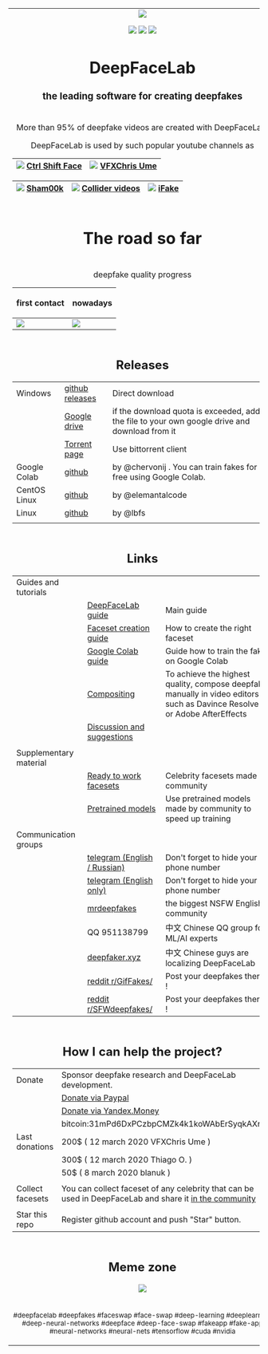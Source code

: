 ﻿<table align="center"><tr><td align="center" width="9999">
<img src="doc/DFL_welcome.jpg" align="center">

<p align="center">

![](doc/logo_cuda.png)
![](doc/logo_tensorflow.png)
![](doc/logo_python.png)
</p>
  
# DeepFaceLab  
### the leading software for creating deepfakes

</td></tr>
<tr><td align="center" width="9999">

More than 95% of deepfake videos are created with DeepFaceLab.

DeepFaceLab is used by such popular youtube channels as

|![](doc/youtube_icon.png) [Ctrl Shift Face](https://www.youtube.com/channel/UCKpH0CKltc73e4wh0_pgL3g)|![](doc/youtube_icon.png) [VFXChris Ume](https://www.youtube.com/channel/UCGf4OlX_aTt8DlrgiH3jN3g/videos)|
|---|---|

|![](doc/youtube_icon.png) [Sham00k](https://www.youtube.com/channel/UCZXbWcv7fSZFTAZV4beckyw/videos)|![](doc/youtube_icon.png) [Collider videos](https://www.youtube.com/watch?v=A91P2qtPT54&list=PLayt6616lBclvOprvrC8qKGCO-mAhPRux)|![](doc/youtube_icon.png) [iFake](https://www.youtube.com/channel/UCC0lK2Zo2BMXX-k1Ks0r7dg/videos)|
|---|---|---|
</td></tr>
<tr><td align="center" width="9999">

# The road so far

</td></tr>
<tr><td align="center" width="9999">

deepfake quality progress

|<p align="center">first contact</p>|<p align="center">nowadays</p>|
|---|---|
|![](doc/quality_first_contact.jpg)|![](doc/quality_nowadays.jpg)|
</td></tr>

<tr><td align="center" width="9999">

## Releases

||||
|---|---|---|
|Windows|[github releases](https://github.com/iperov/DeepFaceLab/releases)|Direct download|
||[Google drive](https://drive.google.com/open?id=1BCFK_L7lPNwMbEQ_kFPqPpDdFEOd_Dci)|if the download quota is exceeded, add the file to your own google drive and download from it|
||[Torrent page](https://rutracker.org/forum/viewtopic.php?t=5558863)|Use bittorrent client| 
|Google Colab|[github](https://github.com/chervonij/DFL-Colab)|by @chervonij . You can train fakes for free using Google Colab.|
|CentOS Linux|[github](https://github.com/elemantalcode/dfl)|by @elemantalcode|
|Linux|[github](https://github.com/lbfs/DeepFaceLab_Linux)|by @lbfs |
||||

</td></tr>

<tr><td align="center" width="9999">

## Links


||||
|---|---|---|
|Guides and tutorials|||
||[DeepFaceLab guide](https://mrdeepfakes.com/forums/thread-guide-deepfacelab-2-0-explained-and-tutorials-recommended)|Main guide|
||[Faceset creation guide](https://mrdeepfakes.com/forums/thread-guide-celebrity-faceset-dataset-creation-how-to-create-celebrity-facesets)|How to create the right faceset |
||[Google Colab guide](https://mrdeepfakes.com/forums/thread-guide-deepfacelab-google-colab-tutorial)|Guide how to train the fake on Google Colab|
||[Compositing](https://mrdeepfakes.com/forums/thread-deepfacelab-2-0-compositing-in-davinci-resolve-vegas-pro-and-after-effects)|To achieve the highest quality, compose deepfake manually in video editors such as Davince Resolve or Adobe AfterEffects|
||[Discussion and suggestions](https://mrdeepfakes.com/forums/thread-deepfacelab-2-0-discussion-tips-suggestions)||
||||
|Supplementary material|||
||[Ready to work facesets](https://mrdeepfakes.com/forums/forum-celebrity-facesets)|Celebrity facesets made by community|
||[Pretrained models](https://mrdeepfakes.com/forums/forum-celebrity-facesets)|Use pretrained models made by community to speed up training|
||||
|Communication groups|||
||[telegram (English / Russian)](https://t.me/DeepFaceLab_official)|Don't forget to hide your phone number|
||[telegram (English only)](https://t.me/DeepFaceLab_official_en)|Don't forget to hide your phone number|
||[mrdeepfakes](https://mrdeepfakes.com/forums/)|the biggest NSFW English community|
||QQ 951138799| 中文 Chinese QQ group for ML/AI experts||
||[deepfaker.xyz](https://www.deepfaker.xyz)|中文 Chinese guys are localizing DeepFaceLab|
||[reddit r/GifFakes/](https://www.reddit.com/r/GifFakes/new/)|Post your deepfakes there !|
||[reddit r/SFWdeepfakes/](https://www.reddit.com/r/SFWdeepfakes/new/)|Post your deepfakes there !|

</td></tr>

<tr><td align="center" width="9999">
  
## How I can help the project?

||||
|---|---|---|
|Donate|Sponsor deepfake research and DeepFaceLab development.||
||[Donate via Paypal](https://www.paypal.com/cgi-bin/webscr?cmd=_donations&business=lepersorium@gmail.com&lc=US&no_note=0&item_name=Support+DeepFaceLab&cn=&curency_code=USD&bn=PP-DonationsBF:btn_donateCC_LG.gif:NonHosted)
||[Donate via Yandex.Money](https://money.yandex.ru/to/41001142318065)||
||bitcoin:31mPd6DxPCzbpCMZk4k1koWAbErSyqkAXr||
|Last donations|200$ ( 12 march 2020 VFXChris Ume )
||300$ ( 12 march 2020 Thiago O. )
||50$ ( 8 march 2020 blanuk )
||||
|Collect facesets|You can collect faceset of any celebrity that can be used in DeepFaceLab and share it [in the community](https://mrdeepfakes.com/forums/forum-celebrity-facesets)|
||||
|Star this repo|Register github account and push "Star" button.
</td></tr>

<tr><td align="center" width="9999">
  
## Meme zone
<p align="center">

![](doc/DeepFaceLab_is_working.png)

</p>

</td></tr>
<tr><td align="center" width="9999">

<sub>#deepfacelab #deepfakes #faceswap #face-swap #deep-learning #deeplearning #deep-neural-networks #deepface #deep-face-swap #fakeapp #fake-app #neural-networks #neural-nets #tensorflow #cuda #nvidia</sub>

</td></tr>
</table>

